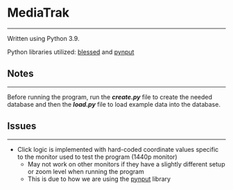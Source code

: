 # MediaTrak
<hr>

Written using Python 3.9.

Python libraries utilized: [blessed](https://pypi.org/project/blessed/) and [pynput](https://pypi.org/project/pynput/)

## Notes
<hr>

Before running the program, run the ***create.py*** file to create the needed database and 
then the ***load.py*** file to load example data into the database.

## Issues
<hr>

* Click logic is implemented with hard-coded coordinate values specific to the monitor used to test the program (1440p monitor)
  * May not work on other monitors if they have a slightly different setup or zoom level when running the program
  * This is due to how we are using the [pynput](https://pypi.org/project/pynput/) library
